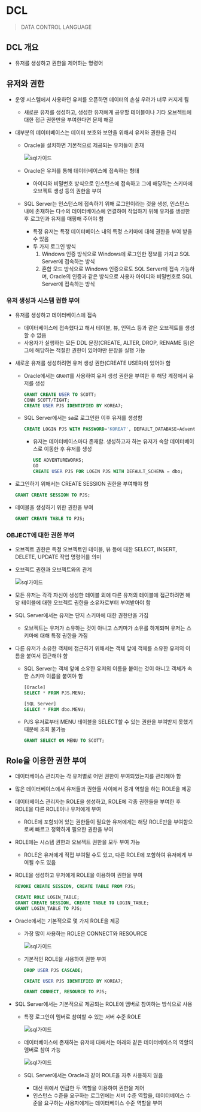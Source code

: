 # DCL

> DATA CONTROL LANGUAGE

## DCL 개요

* 유저를 생성하고 권한을 제어하는 명령어

## 유저와 권한

* 운영 시스템에서 사용하던 유저를 오픈하면 데이터의 손실 우려가 너무 커지게 됨

  * 새로운 유저를 생성하고, 생성한 유저에게 공유할 테이블이나 기타 오브젝트에 대한 접근 권한만을 부여한다면 문제 해결

* 대부분의 데이터베이스는 데이터 보호와 보안을 위해서 유저와 권한을 관리

  * Oracle을 설치하면 기본적으로 제공되는 유저들이 존재

    ![sql가이드](image/SQL_223.jpg)

  * Oracle은 유저를 통해 데이터베이스에 접속하는 형태

    * 아이디와 비밀번호 방식으로 인스턴스에 접속하고 그에 해당하는 스키마에 오브젝트 생성 등의 권한을 부여

  * SQL Server는 인스턴스에 접속하기 위해 로그인이라는 것을 생성, 인스턴스 내에 존재하는 다수의 데이터베이스에 연결하여 작업하기 위해 유저를 생성한 후 로그인과 유저를 매핑해 주어야 함

    * 특정 유저는 특정 데이터베이스 내의 특정 스키마에 대해 권한을 부여 받을 수 있음
    * 두 가지 로그인 방식
      1. Windows 인증 방식으로 Windows에 로그인한 정보를 가지고 SQL Server에 접속하는 방식
      2. 혼합 모드 방식으로 Windows 인증으로도 SQL Server에 접속 가능하며, Oracle의 인증과 같은 방식으로 사용자 아이디와 비밀번호로 SQL Server에 접속하는 방식

### 유저 생성과 시스템 권한 부여

* 유저를 생성하고 데이터베이스에 접속

  * 데이터베이스에 접속했다고 해서 테이블, 뷰, 인덱스 등과 같은 오브젝트를 생성할 수 없음
  * 사용자가 실행하는 모든 DDL 문장(CREATE, ALTER, DROP, RENAME 등)은 그에 해당하는 적절한 권한이 있어야만 문장을 실행 가능

* 새로운 유저를 생성하려면 유저 생성 권한(CREATE USER)이 있어야 함

  * Oracle에서는 `GRANT`를 사용하여 유저 생성 권한을 부여한 후 해당 계정에서 유저를 생성

    ```SQL
    GRANT CREATE USER TO SCOTT;
    CONN SCOTT/TIGHT;
    CREATE USER PJS IDENTIFIED BY KOREA7;
    ```

  * SQL Server에서는 sa로 로그인한 이후 유저를 생성함

    ```sql
    CREATE LOGIN PJS WITH PASSWORD='KOREA7', DEFAULT_DATABASE=AdventureWorks
    ```

    * 유저는 데이터베이스마다 존재함. 생성하고자 하는 유저가 속할 데이터베이스로 이동한 후 유저를 생성

      ```SQL
      USE ADVENTUREWORKS;
      GO
      CREATE USER PJS FOR LOGIN PJS WITH DEFAULT_SCHEMA = dbo;
      ```

* 로그인하기 위해서는 CREATE SESSION 권한을 부여해야 함

  ```SQL
  GRANT CREATE SESSION TO PJS;
  ```

* 테이블을 생성하기 위한 권한을 부여

  ```SQL
  GRANT CREATE TABLE TO PJS;
  ```

### OBJECT에 대한 권한 부여

* 오브젝트 권한은 특정 오브젝트인 테이블, 뷰 등에 대한 SELECT, INSERT, DELETE, UPDATE 작업 명령어를 의미

* 오브젝트 권한과 오브젝트와의 관계

  ![sql가이드](image/SQL_225.jpg)

* 모든 유저는 각각 자신이 생성한 테이블 외에 다른 유저의 테이블에 접근하려면 해당 테이블에 대한 오브젝트 권한을 소유자로부터 부여받아야 함

* SQL Server에서는 유저는 단지 스키마에 대한 권한만을 가짐

  * 오브젝트는 유저가 소유하는 것이 아니고 스키마가 소유를 하게되며 유저는 스키마에 대해 특정 권한을 가짐

* 다른 유저가 소유한 객체에 접근하기 위해서는 객체 앞에 객체를 소유한 유저의 이름을 붙여서 접근해야 함

  * SQL Server는 객체 앞에 소유한 유저의 이름을 붙이는 것이 아니고 객체가 속한 스키마 이름을 붙여야 함

    ```SQL
    [Oracle]
    SELECT * FROM PJS.MENU;
    
    [SQL Server]
    SELECT * FROM dbo.MENU;
    ```

  * PJS 유저로부터 MENU 테이블을 SELECT할 수 있는 권한을 부여받지 못했기 때문에 조회 불가능

    ```SQL
    GRANT SELECT ON MENU TO SCOTT;
    ```

## Role을 이용한 권한 부여

* 데이터베이스 관리자는 각 유저별로 어떤 권한이 부여되었는지를 관리해야 함

* 많은 데이터베이스에서 유저들과 권한들 사이에서 중개 역할을 하는 ROLE을 제공

* 데이터베이스 관리자는 ROLE을 생성하고, ROLE에 각종 권한들을 부여한 후 ROLE을 다른 ROLE이나 유저에게 부여

  * ROLE에 포함되어 있는 권한들이 필요한 유저에게는 해당 ROLE만을 부여함으로써 빠르고 정확하게 필요한 권한을 부여

* ROLE에는 시스템 권한과 오브젝트 권한을 모두 부여 가능

  * ROLE은 유저에게 직접 부여될 수도 있고, 다른 ROLE에 포함하여 유저에게 부여될 수도 있음

* ROLE을 생성하고 유저에게 ROLE을 이용하여 권한을 부여

  ```SQL
  REVOKE CREATE SESSION, CREATE TABLE FROM PJS;
  
  CREATE ROLE LOGIN_TABLE;
  GRANT CREATE SESSION, CREATE TABLE TO LOGIN_TABLE;
  GRANT LOGIN_TABLE TO PJS;
  ```

* Oracle에서는 기본적으로 몇 가지 ROLE을 제공

  * 가장 많이 사용하는 ROLE은 CONNECT와 RESOURCE

    ![sql가이드](image/SQL_227.jpg)

  * 기본적인 ROLE을 사용하여 권한 부여

    ```SQL
    DROP USER PJS CASCADE;
    
    CREATE USER PJS IDENTIFIED BY KOREA7;
    
    GRANT CONNECT, RESOURCE TO PJS;
    ```

* SQL Server에서는 기본적으로 제공되는 ROLE에 멤버로 참여하는 방식으로 사용

  * 특정 로그인이 멤버로 참여할 수 있는 서버 수준 ROLE

    ![sql가이드](image/SQL_228.jpg)

  * 데이터베이스에 존재하는 유저에 대해서는 아래와 같은 데이터베이스의 역할의 멤버로 참여 가능

    ![sql가이드](image/SQL_229.jpg)

  * SQL Server에서는 Oracle과 같이 ROLE을 자주 사용하지 않음

    * 대신 위에서 언급한 두 역할을 이용하여 권한을 제어
    * 인스턴스 수준을 요구하는 로그인에는 서버 수준 역할을, 데이터베이스 수준을 요구하는 사용자에게는 데이터베이스 수준 역할을 부여